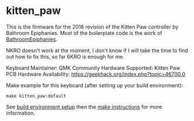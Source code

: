 kitten_paw
==========

This is the firmware for the 2016 revision of the Kitten Paw controller by Bathroom Epiphanies. Most of the boilerplate code is the work of [BathroomEpiphanies](https://github.com/BathroomEpiphanies).

NKRO doesn't work at the moment, I don't know if I will take the time to find out how to fix this, so far 6KRO is enough for me.

Keyboard Maintainer: QMK Community
Hardware Supported: Kitten Paw PCB
Hardware Availability: https://geekhack.org/index.php?topic=46700.0

Make example for this keyboard (after setting up your build environment):

    make kitten_paw:default

See [build environment setup](https://docs.qmk.fm/build_environment_setup.html) then the [make instructions](https://docs.qmk.fm/make_instructions.html) for more information.
